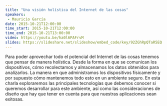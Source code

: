 ```yaml
---
title: "Una visión holística del Internet de las cosas"
speakers:
 - Mauricio García
date: 2015-10-21T12:00:00
time_start: 2015-10-21T12:00:00
time_end: 2015-10-21T13:00:00
video: https://youtu.be/ha0l6PAFrvM
slides: https://slideshare.net/slideshow/embed_code/key/92ZGhRpQTaR5EQ
---
```


<p style="text-align: left;">Para poder aprovechar todo el potencial del Internet de las cosas tenemos que pensar de manera holística. Desde la forma en que se comunican los dispositivos, cómo recolectamos y almacenamos los datos obtenidos para analizarlos. La manera en que administramos los dispositivos físicamente y por supuesto cómo mantenemos todo esto en un ambiente seguro. En esta charla exploraremos las principales tecnologías que debemos conocer si queremos desarrollar para este ambiente, así como las consideraciones de diseño que hay que tener en cuenta para que nuestras aplicaciones sean exitosas.</p>